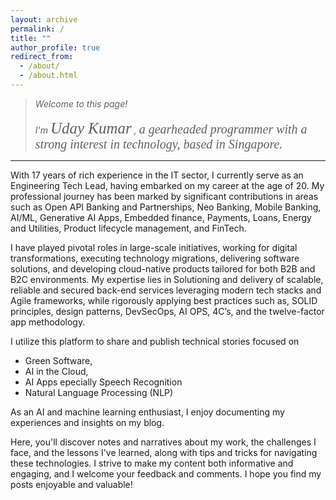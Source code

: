 ```yaml
---
layout: archive
permalink: /
title: ""
author_profile: true
redirect_from: 
  - /about/
  - /about.html
---
```


<!-- ![screenshot](/images/aboutme/profile.jpeg) -->
  <!-- <a href="https://github.com/uday160386"><i class="fab fa-fw fa-github icon-pad-right" aria-hidden="true" style="font-size:25px"></i></a>
  <a href="https://www.linkedin.com/in/bkvudaykumar/"><i class="fab fa-fw fa-linkedin icon-pad-right" aria-hidden="true" style="font-size:25px"></i></a>
  <a href="https://www.instagram.com/vukclicks/"><i class="fab fa-fw fa-instagram icon-pad-right" aria-hidden="true" style="font-size:25px"></i></a> -->


> <i>Welcome to this page! <br><br>I'm <span style="font-size: 25px; font-family: calibre; font-color:blue">Uday Kumar</span>
>     ,  <span style="font-size: 20px; font-family: calibre; font-color:blue">a gearheaded programmer with a strong interest in technology, based in Singapore.</span></i>

<hr>


With 17 years of rich experience in the IT sector, I currently serve as an Engineering Tech Lead, having embarked on my career at the age of 20. My professional journey has been marked by significant contributions in areas such as Open API Banking and Partnerships, Neo Banking, Mobile Banking, AI/ML, Generative AI Apps, Embedded finance,  Payments, Loans, Energy and Utilities, Product lifecycle management, and FinTech. 

I have played pivotal roles in large-scale initiatives, working for digital transformations, executing technology migrations, delivering software solutions, and developing cloud-native products tailored for both B2B and B2C environments. My expertise lies in Solutioning and delivery of scalable, reliable and secured back-end services leveraging modern tech stacks and Agile frameworks, while rigorously applying best practices such as, SOLID principles, design patterns, DevSecOps, AI OPS, 4C’s, and the twelve-factor app methodology.

I utilize this platform to share and publish technical stories focused on 
  - Green Software, 
  - AI in the Cloud, 
  - AI Apps epecially Speech Recognition
  - Natural Language Processing (NLP)

   
As an AI and machine learning enthusiast, I enjoy documenting my experiences and insights on my blog. 

 Here, you'll discover notes and narratives about my work, the challenges I face, and the lessons I've learned, along with tips and tricks for navigating these technologies. I strive to make my content both informative and engaging, and I welcome your feedback and comments. I hope you find my posts enjoyable and valuable!



[Github]: https://github.com/uday160386/
[LinkedIn]: https://www.linkedin.com/in/bkvudaykumar/
[Instagram]: https://www.instagram.com/vukclicks/
[VUKCLICKS]: http://www.vukclicks.com
[VUK-Travels]: https://www.vukclicks.com/public/pages/portfolio/travel/travel.html

